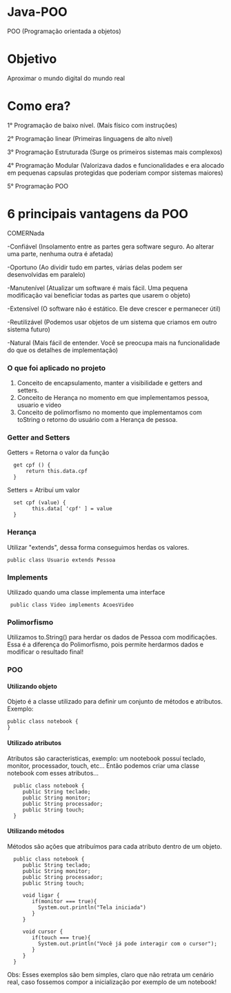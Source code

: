 # Java-POO

POO (Programação orientada a objetos)

# Objetivo

Aproximar o mundo digital do mundo real

# Como era?

1° Programação de baixo nível. (Maís físico com instruções)

2° Programação linear (Primeiras linguagens de alto nível)

3° Programação Estruturada (Surge os primeiros sistemas mais complexos)

4° Programação Modular (Valorizava dados e funcionalidades e era alocado em pequenas capsulas protegidas que poderiam compor sistemas maiores)

5° Programação POO 

# 6 principais vantagens da POO

COMERNada

-Confiável (Insolamento entre as partes gera software seguro. Ao alterar uma parte, nenhuma outra é afetada)

-Oportuno (Ao dividir tudo em partes, várias delas podem ser desenvolvidas em paralelo)

-Manutenível (Atualizar um software é mais fácil. Uma pequena modificação vai beneficiar todas as partes que usarem o objeto)

-Extensível (O software não é estático. Ele deve crescer e permanecer útil)

-Reutilizável (Podemos usar objetos de um sistema que criamos em outro sistema futuro)

-Natural (Mais fácil de entender. Você se preocupa mais na funcionalidade do que os detalhes de implementação)

### O que foi aplicado no projeto

1. Conceito de encapsulamento, manter a visibilidade e getters and setters.
2. Conceito de Herança no momento em que implementamos pessoa, usuario e video
3. Conceito de polimorfismo no momento que implementamos com toString o retorno do usuário com a Herança de pessoa.

### Getter and Setters

Getters = Retorna o valor da função 
  ```
    get cpf () {
        return this.data.cpf
    }
  ```

Setters = Atribuí um valor 
  ```
    set cpf (value) {
          this.data[ 'cpf' ] = value
    }
  ```
  
### Herança

Utilizar "extends", dessa forma conseguimos herdas os valores.
```
public class Usuario extends Pessoa
```

### Implements

Utilizado quando uma classe implementa uma interface

```
 public class Video implements AcoesVideo
```

### Polimorfismo

Utilizamos to.String() para herdar os dados de Pessoa com modificações. Essa é a diferença do Polimorfismo, pois permite herdarmos dados e modificar o resultado final!

### POO

#### Utilizando objeto

Objeto é a classe utilizado para definir um conjunto de métodos e atributos. Exemplo: 

```
public class notebook {
}
```

#### Utilizado atributos

Atributos são caracteristicas, exemplo: um nootebook possuí teclado, monitor, processador, touch, etc... Então podemos criar uma classe notebook com esses atributos...

```
  public class notebook {
     public String teclado;
     public String monitor;
     public String processador;
     public String touch;
  }
```

#### Utilizando métodos

Métodos são ações que atribuímos para cada atributo dentro de um objeto. 

```
  public class notebook {
     public String teclado;
     public String monitor;
     public String processador;
     public String touch;
     
     void ligar {
        if(monitor === true){
          System.out.println("Tela iniciada")
        }   
     }
     
     void cursor {
        if(touch === true){
          System.out.println("Você já pode interagir com o cursor");
        }
     }
  }

```

Obs: Esses exemplos são bem simples, claro que não retrata um cenário real, caso fossemos compor a inicialização por exemplo de um notebook!
